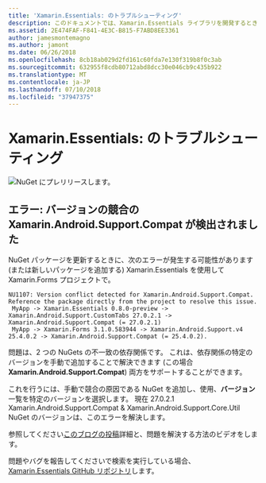 ```yaml
---
title: 'Xamarin.Essentials: のトラブルシューティング'
description: このドキュメントでは、Xamarin.Essentials ライブラリを開発するときに発生した問題のトラブルシューティングを行う方法について説明します。
ms.assetid: 2E474FAF-F841-4E3C-B815-F7ABD8EE3361
author: jamesmontemagno
ms.author: jamont
ms.date: 06/26/2018
ms.openlocfilehash: 8cb18ab029d2fd161c60fda7e130f319b8f0c3ab
ms.sourcegitcommit: 632955f8cdb80712abd8dcc30e046cb9c435b922
ms.translationtype: MT
ms.contentlocale: ja-JP
ms.lasthandoff: 07/10/2018
ms.locfileid: "37947375"
---
```

# <a name="xamarinessentials-troubleshooting"></a>Xamarin.Essentials: のトラブルシューティング

![NuGet にプレリリースします。](~/media/shared/pre-release.png)

## <a name="error-version-conflict-detected-for-xamarinandroidsupportcompat"></a>エラー: バージョンの競合の Xamarin.Android.Support.Compat が検出されました

NuGet パッケージを更新するときに、次のエラーが発生する可能性があります (または新しいパッケージを追加する) Xamarin.Essentials を使用して Xamarin.Forms プロジェクトで。

```
NU1107: Version conflict detected for Xamarin.Android.Support.Compat. Reference the package directly from the project to resolve this issue. 
 MyApp -> Xamarin.Essentials 0.8.0-preview -> Xamarin.Android.Support.CustomTabs 27.0.2.1 -> Xamarin.Android.Support.Compat (= 27.0.2.1) 
 MyApp -> Xamarin.Forms 3.1.0.583944 -> Xamarin.Android.Support.v4 25.4.0.2 -> Xamarin.Android.Support.Compat (= 25.4.0.2).
```

問題は、2 つの NuGets の不一致の依存関係です。 これは、依存関係の特定のバージョンを手動で追加することで解決できます (この場合**Xamarin.Android.Support.Compat**) 両方をサポートすることができます。

これを行うには、手動で競合の原因である NuGet を追加し、使用、**バージョン**一覧を特定のバージョンを選択します。 現在 27.0.2.1 Xamarin.Android.Support.Compat & Xamarin.Android.Support.Core.Util NuGet のバージョンは、このエラーを解決します。

参照してください[このブログの投稿](https://redth.codes/how-to-fix-the-dreaded-version-conflict-nuget-error-in-your-xamarin-android-projects/)詳細と、問題を解決する方法のビデオをします。

問題やバグを報告してくださいで検索を実行している場合、 [Xamarin.Essentials GitHub リポジトリ](http://github.com/xamarin/Essentials)します。
